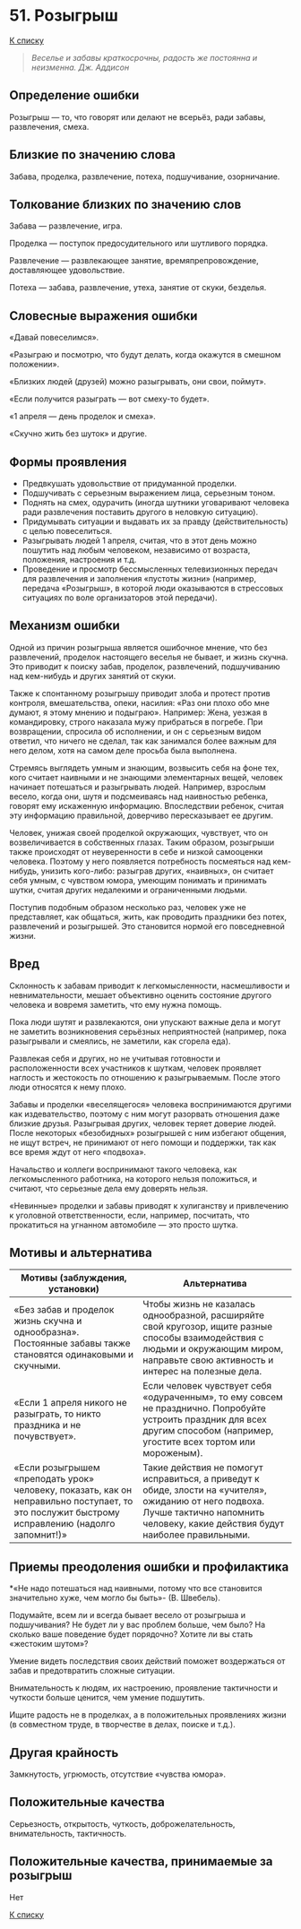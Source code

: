 # 51. Розыгрыш

[К списку](000.md)

>*Веселье и забавы краткосрочны, радость же постоянна и неизменна.
Дж. Аддисон*

## Определение ошибки

Розыгрыш — то, что говорят или делают не всерьёз, ради забавы, развлечения, смеха.

## Близкие по значению слова

Забава, проделка, развлечение, потеха, подшучивание, озорничание.

## Толкование близких по значению слов

Забава — развлечение, игра.

Проделка — поступок предосудительного или шутливого порядка.

Развлечение — развлекающее занятие, времяпрепровождение, доставляющее удовольствие.

Потеха — забава, развлечение, утеха, занятие от скуки, безделья.

## Словесные выражения ошибки

«Давай повеселимся».

«Разыграю и посмотрю, что будут делать, когда окажутся в смешном положении».

«Близких людей (друзей) можно разыгрывать, они свои, поймут».

«Если получится разыграть — вот смеху-то будет».

«1 апреля — день проделок и смеха».

«Скучно жить без шуток» и другие.

## Формы проявления

- Предвкушать удовольствие от придуманной проделки.
- Подшучивать с серьезным выражением лица, серьезным тоном.
- Поднять на смех, одурачить (иногда шутники уговаривают человека ради развлечения поставить другого в неловкую ситуацию).
- Придумывать ситуации и выдавать их за правду (действительность) с целью повеселиться.
- Разыгрывать людей 1 апреля, считая, что в этот день можно пошутить над любым человеком, независимо от возраста, положения, настроения и т.д.
- Проведение и просмотр бессмысленных телевизионных передач для развлечения и заполнения «пустоты жизни» (например, передача «Розыгрыш», в которой люди оказываются в стрессовых ситуациях по воле организаторов этой передачи).

## Механизм ошибки

Одной из причин розыгрыша является ошибочное мнение, что без развлечений, проделок настоящего веселья не бывает, и жизнь скучна. Это приводит к поиску забав, проделок, развлечений, подшучиванию над кем-нибудь и других занятий от скуки.

Также к спонтанному розыгрышу приводит злоба и протест против контроля, вмешательства, опеки, насилия: «Раз они плохо обо мне думают, я этому мнению и подыграю». Например: Жена, уезжая в командировку, строго наказала мужу прибраться в погребе. При возвращении, спросила об исполнении, и он с серьезным видом ответил, что ничего не сделал, так как занимался более важным для него делом, хотя на самом деле просьба была выполнена.

Стремясь выглядеть умным и знающим, возвысить себя на фоне тех, кого считает наивными и не знающими элементарных вещей, человек начинает потешаться и разыгрывать людей. Например, взрослым весело, когда они, шутя и подсмеиваясь над наивностью ребенка, говорят ему искаженную информацию. Впоследствии ребенок, считая эту информацию правильной, доверчиво пересказывает ее другим.

Человек, унижая своей проделкой окружающих, чувствует, что он возвеличивается в собственных глазах. Таким образом, розыгрыши также происходят от неуверенности в себе и низкой самооценки человека. Поэтому у него появляется потребность посмеяться над кем-нибудь, унизить кого-либо: разыграв других, «наивных», он считает себя умным, с чувством юмора, умеющим понимать и принимать шутки, считая других недалекими и ограниченными людьми.

Поступив подобным образом несколько раз, человек уже не представляет, как общаться, жить, как проводить праздники без потех, развлечений и розыгрышей. Это становится нормой его повседневной жизни.

## Вред

Склонность к забавам приводит к легкомысленности, насмешливости и невнимательности, мешает объективно оценить состояние другого человека и вовремя заметить, что ему нужна помощь.

Пока люди шутят и развлекаются, они упускают важные дела и могут не заметить возникновения серьёзных неприятностей (например, пока разыгрывали и смеялись, не заметили, как сгорела еда).

Развлекая себя и других, но не учитывая готовности и расположенности всех участников к шуткам, человек проявляет наглость и жестокость по отношению к разыгрываемым. После этого люди относятся к нему плохо.

Забавы и проделки «веселящегося» человека воспринимаются другими как издевательство, поэтому с ним могут разорвать отношения даже близкие друзья. Разыгрывая других, человек теряет доверие людей. После некоторых «безобидных» розыгрышей с ним избегают общения, не ищут встреч, не принимают от него помощи и поддержки, так как все время ждут от него «подвоха».

Начальство и коллеги воспринимают такого человека, как легкомысленного работника, на которого нельзя положиться, и считают, что серьезные дела ему доверять нельзя.

«Невинные» проделки и забавы приводят к хулиганству и привлечению к уголовной ответственности, если, например, посчитать, что прокатиться на угнанном автомобиле — это просто шутка.

## Мотивы и альтернатива

Мотивы (заблуждения, установки) | Альтернатива
--- | ---
«Без забав и проделок жизнь скучна и однообразна». Постоянные забавы также становятся одинаковыми и скучными. | Чтобы жизнь не казалась однообразной, расширяйте свой кругозор, ищите разные способы взаимодействия с людьми и окружающим миром, направьте свою активность и интерес на полезные дела.
«Если 1 апреля никого не разыграть, то никто праздника и не почувствует». | Если человек чувствует себя «одураченным», то ему совсем не празднично. Попробуйте устроить праздник для всех другим способом (например, угостите всех тортом или мороженым).
«Если розыгрышем «преподать урок» человеку, показать, как он неправильно поступает, то это послужит быстрому исправлению (надолго запомнит!)» | Такие действия не помогут исправиться, а приведут к обиде, злости на «учителя», ожиданию от него подвоха. Лучше тактично напомнить человеку, какие действия будут наиболее правильными.

## Приемы преодоления ошибки и профилактика

*«Не надо потешаться над наивными, потому что все становится значительно хуже, чем могло бы быть»- (В. Швебель).

Подумайте, всем ли и всегда бывает весело от розыгрыша и подшучивания? Не будет ли у вас проблем больше, чем было? На сколько ваше поведение будет порядочно? Хотите ли вы стать «жестоким шутом»?

Умение видеть последствия своих действий поможет воздержаться от забав и предотвратить сложные ситуации.

Внимательность к людям, их настроению, проявление тактичности и чуткости больше ценится, чем умение подшутить.

Ищите радость не в проделках, а в положительных проявлениях жизни (в совместном труде, в творчестве в делах, поиске и т.д.).

## Другая крайность

Замкнутость, угрюмость, отсутствие «чувства юмора».

## Положительные качества

Серьезность, открытость, чуткость, доброжелательность, внимательность, тактичность.

## Положительные качества, принимаемые за розыгрыш

Нет

[К списку](000.md)
